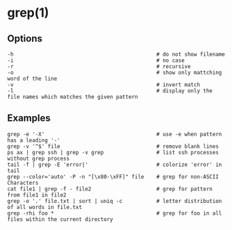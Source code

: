 # grep(1)

## Options

    -h                                              # do not show filename
    -i                                              # no case
    -r                                              # recursive
    -o                                              # show only mattching word of the line
    -v                                              # invert match
    -l                                              # display only the file names which matches the given pattern

## Examples

    grep -e '-X'                                    # use -e when pattern has a leading '-'
    grep -v '^$' file                               # remove blank lines
    ps ax | grep ssh | grep -v grep                 # list ssh processes without grep process
    tail -f | grep -E 'error|'                      # colorize 'error' in tail
    grep --color='auto' -P -n "[\x80-\xFF]" file    # grep for non-ASCII Characters
    cat file1 | grep -f - file2                     # grep for pattern from file1 in file2
    grep -o '.' file.txt | sort | uniq -c           # letter distribution of all words in file.txt
    grep -rhi foo *                                 # grep for foo in all files within the current directory

